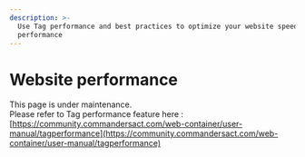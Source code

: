 ```yaml
---
description: >-
  Use Tag performance and best practices to optimize your website speed
  performance
---
```


# Website performance

This page is under maintenance.\
Please refer to Tag performance feature here : [https://community.commandersact.com/web-container/user-manual/tagperformance](https://community.commandersact.com/web-container/user-manual/tagperformance)
